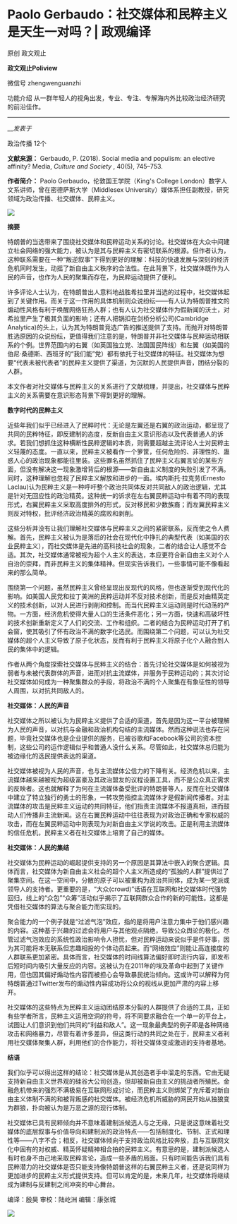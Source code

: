 

#  Paolo Gerbaudo：社交媒体和民粹主义是天生一对吗？| 政观编译

原创 政文观止 

**政文观止Poliview** 

微信号 zhengwenguanzhi

功能介绍 从一群年轻人的视角出发，专业、专注、专解海内外比较政治经济研究的前沿佳作。

____

___发表于_

政治传播 12个

**文献来源：** Gerbaudo, P. (2018). Social media and populism: an elective
affinity? Media, _Culture and Society_ , 40(5), 745–753.

  

 **作者简介：** Paolo Gerbaudo，伦敦国王学院（King's College
London）数字人文系讲师，曾在密德萨斯大学（Middlesex University）媒体系担任副教授，研究领域为政治传播、社交媒体、民粹主义。

![](/images/171/2.png)

  

 **摘要**

特朗普的当选带来了围绕社交媒体和民粹运动关系的讨论。社交媒体在大众中间建立社会网络的强大能力，被认为是其与民粹主义有密切联系的根源。但作者认为，这种联系需要在一种“叛逆叙事”下得到更好的理解：科技的快速发展与深刻的经济危机同时发生，动摇了新自由主义秩序的合法性。在此背景下，社交媒体既作为人民的声音，也作为人民的聚集而存在，为民粹运动提供了便利。

许多评论人士认为，在特朗普出人意料地战胜希拉里并当选的过程中，社交媒体起到了关键作用。而关于这一作用的具体机制则众说纷纭——有人认为特朗普推文的煽动性风格有利于唤醒网络狂热人群；也有人认为社交媒体作为假新闻的沃土，对希拉里产生了极其负面的影响；还有人把锅扣在剑桥分析公司(Cambridge
Analytica)的头上，认为其为特朗普竞选广告的推送提供了支持。而抛开对特朗普胜选原因的众说纷纭，更值得我们注意的是，特朗普并非社交媒体与民粹运动相联系的个例。世界范围内的右翼（如英国独立党、法国国民阵线）和左翼（如美国的伯尼·桑德斯、西班牙的“我们能”党）都有依托于社交媒体的特征。社交媒体为想要“代表未被代表者”的民粹主义提供了渠道，为沉默的人民提供声音，团结分裂的人群。

  

本文作者对社交媒体与民粹主义的关系进行了文献梳理，并提出，社交媒体与民粹主义的关系需要在意识形态背景下得到更好的理解。

  

 **数字时代的民粹主义**

近些年我们似乎已经进入了民粹时代：无论是左翼还是右翼的政治运动，都呈现了共同的民粹特征，即反建制的态度，反新自由主义意识形态以及代表普通人的诉求。若我们想抓住这种横断性民粹逻辑的本质，则需要超越主流评论人士对民粹主义轻蔑的态度。一直以来，民粹主义被看作一个箩筐，任何危险的、非理性的、蛊惑人心的政治现象都能往里装。这些罪名虽然抓住了民粹主义右翼言论的某些方面，但没有解决这一现象激增背后的根源——新自由主义制度的失败引发了不满。同时，这种理解也忽视了民粹主义解放和进步的一面。埃内斯托·拉克劳(Ernesto
Laclau)认为民粹主义是一种呼吁整个政治共同体反对共同敌人的政治逻辑，尤其是针对无回应性的政治精英。这种统一的诉求在左右翼民粹运动中有着不同的表现形式，右翼民粹主义采取高度排外的形式，反对移民和少数族裔；而左翼民粹主义则反对特权，批评经济政治精英的腐败和剥削。

  

这些分析并没有让我们理解社交媒体与民粹主义之间的紧密联系，反而使之令人费解。首先，民粹主义被认为是落后的社会在现代化中挣扎的典型代表（如美国的农业民粹主义），而社交媒体是先进的高科技社会的现象，二者的结合让人感觉不合适。其次，社交媒体通常被视为超个人主义的表达，本应更符合新自由主义对个人自治的崇拜，而非民粹主义的集体精神。但现实告诉我们，一些事情可能不像看起来的那么简单。

  

围绕第一个问题，虽然民粹主义曾经呈现出反现代的风格，但也逐渐受到现代化的影响。如美国人民党和拉丁美洲的民粹运动并不反对技术创新，而是反对由精英定义的技术创新，以对人民进行剥削和控制。而当代民粹主义运动则是时代动荡的产物。一方面，经济危机使得大量人口的生活条件恶化；另一方面，快速和高破坏性的技术创新重新定义了人们的交流、工作和组织。二者的结合为民粹运动打开了机会窗，使其吸引了怀有政治不满的数字化选民。而围绕第二个问题，可以认为社交媒体的超个人主义导致了原子化状态，反而有利于民粹主义将原子化个人融合到人民的集体中的逻辑。

  

作者从两个角度探索社交媒体与民粹主义的结合：首先讨论社交媒体是如何被视为弱者与未被代表群体的声音，进而对抗主流媒体，并服务于民粹运动的；其次讨论社交媒体如何成为一种聚集群众的手段，将政治不满的个人聚集在有象征性的领导人周围，以对抗共同敌人的。

  

 **社交媒体：人民的声音**

社交媒体之所以被认为为民粹主义提供了合适的渠道，首先是因为这一平台被理解为人民的声音，以对抗与金融和政治机构勾结的主流媒体。然而这种说法也存在问题，毕竟社交媒体也是企业提供的服务，已被谷歌和Facebook等公司的资本控制，这些公司的运作逻辑似乎和普通人没什么关系。尽管如此，社交媒体总归能为被边缘化的选民提供表达的渠道。

  

社交媒体被视为人民的声音，也与主流媒体公信力的下降有关。经济危机以来，主流媒体越来越被视为超级富豪及其政治盟友的议程设置工具，而不是公众真正需求的反映者。这也就解释了为何在主流媒体备受批评的特朗普等人，反而在社交媒体中建立了特立独行的勇士的形象，一转攻势指控主流媒体才是假新闻传播者。对主流媒体的攻击是民粹主义运动的共同特征，他们指责主流媒体不报道真相，进而鼓动人们传播非主流新闻。这在右翼民粹运动中往往表现为对政治正确和专家权威的攻击，而在左翼民粹运动中则表现为对新自由主义学说的攻击。正是利用主流媒体的信任危机，民粹主义者在社交媒体上培育了自己的媒体。

  

 **社交媒体：人民的集结**

社交媒体为民粹运动的崛起提供支持的另一个原因是其算法中嵌入的聚合逻辑。具体而言，社交媒体为新自由主义社会的超个人主义所造成的“孤独的人群”提供过了聚集空间。在这一空间中，分散的原子可以被重构为政治共同体，成为某一党派或领导人的支持者。更重要的是，“大众(crowd)”话语在互联网和社交媒体时代强势回归，线上的“众包”“众筹”活动似乎揭示了互联网群众合作的新的可能性。这都是凭借社交媒体的算法与聚合能力而实现的。

  

聚合能力的一个例子就是“过滤气泡”效应，指的是将用户注意力集中于他们感兴趣的内容。这种基于兴趣的过滤会将用户与其他观点隔绝，导致公众舆论的极化。尽管过滤气泡效应的系统性政治影响令人担忧，但对民粹运动来说似乎是件好事，因为其可能将本无联系但志趣相投的个体动员起来。而“网络效应”则能让高连接度的人群联系更加紧密。具体而言，社交媒体的时间线算法偏好即时流行内容，即发布后短时间内吸引大量反应的内容。这被认为在2011年的埃及革命中起到了关键作用，但也因其偏好煽动性内容而被担心会导致暴民统治倾向。这或许可以解释为何特朗普通过Twitter发布的煽动性内容成功将公众的视线从更加严肃的内容上移开。

  

社交媒体的这些特点为民粹主义运动团结原本分裂的人群提供了合适的工具，正如有些学者所言，民粹主义运用空洞的符号，将不同要求融合在一个单一的平台上，试图让人们意识到他们共同的“利益和敌人”。这一现象最典型的例子即是各种网络攻击和网络暴力，尽管有着许多差异，但这类行动的共同之处在于，民粹主义者利用社交媒体聚集人群，利用他们的合作能力，将社交媒体变成激进的支持者基地。

  

 **结语**

我们似乎可以得出这样的结论：社交媒体是从其创造者手中溜走的东西。它由无疑支持新自由主义世界观的硅谷大公司创造，但却被新自由主义的挑战者所殖民。金融危机带来的强烈不满极易在互联网形成讨论，而民粹主义则绑架了充斥着对新自由主义体制不满的和被背叛感的社交媒体。被经济危机所威胁的网民开始从独狼变为群狼，扑向被认为是万恶之源的现行体制。

  

社交媒体已具有民粹倾向并不意味着建制派候选人与之无缘，只是说这意味着社交媒体的底层叙事与价值导向和建制派的政治特点——包括制度化、节制、正式和理性等——八字不合；相反，社交媒体倾向于支持政治风格比较奔放，且与互联网文化中固有的对权威、精英怀疑精神相合拍的民粹主义。有意思的是，建制派候选人有时也身不由己地采取民粹言论，造成一些矛盾的局面。只有时间能告诉我们具有民粹潜力的社交媒体是否只能支持像特朗普这样的右翼民粹主义者，还是说同样为更加进步的民粹主义形式提供支持。但可以肯定的是，未来几年，社交媒体将继续成为建制与反建制之间冲突的中心舞台。

  

编译：殷昊 审校：陆屹洲 编辑：康张城

  

![](/images/171/3.jpeg)

  

